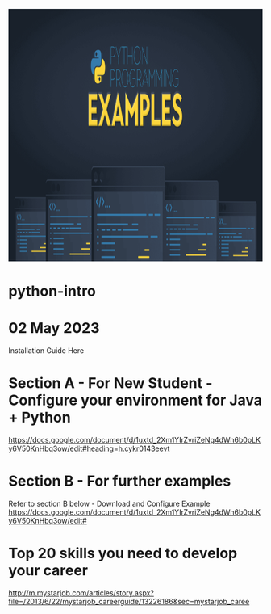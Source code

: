 <p align="center">
  <img width="760" height="500" src="/pic/Python-Programming-Examples.png">
</p>

# python-intro
# 02 May 2023

Installation Guide Here

# Section A - For New Student - Configure your environment for Java + Python
https://docs.google.com/document/d/1uxtd_2Xm1YIrZvriZeNg4dWn6b0pLKy6V50KnHbq3ow/edit#heading=h.cykr0143eevt

# Section B - For further examples
Refer to section B below - Download and Configure Example
https://docs.google.com/document/d/1uxtd_2Xm1YIrZvriZeNg4dWn6b0pLKy6V50KnHbq3ow/edit#

# Top 20 skills you need to develop your career
http://m.mystarjob.com/articles/story.aspx?file=/2013/6/22/mystarjob_careerguide/13226186&sec=mystarjob_caree
